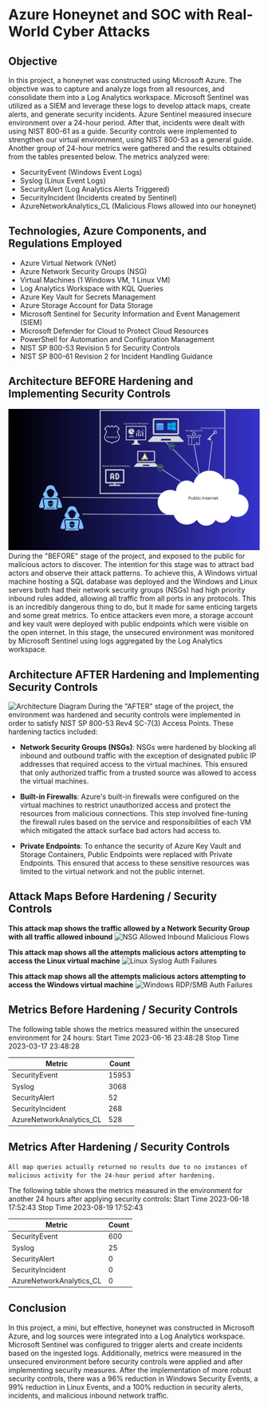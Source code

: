 # Azure Honeynet and SOC with Real-World Cyber Attacks


## Objective

In this project, a honeynet was constructed using Microsoft Azure. The objective was to capture and analyze logs from all resources, and consolidate them into a Log Analytics workspace. Microsoft Sentinel was utilized as a SIEM and leverage these logs to develop attack maps, create alerts, and generate security incidents. Azure Sentinel measured insecure environment over a 24-hour period. After that, incidents were dealt with using NIST 800-61 as a guide.  Security controls were implemented to strengthen our virtual environment, using NIST 800-53 as a general guide. Another group of 24-hour metrics were gathered and the results obtained from the tables presented below. The metrics analyzed were:

- SecurityEvent (Windows Event Logs)
- Syslog (Linux Event Logs)
- SecurityAlert (Log Analytics Alerts Triggered)
- SecurityIncident (Incidents created by Sentinel)
- AzureNetworkAnalytics_CL (Malicious Flows allowed into our honeynet)


## Technologies, Azure Components, and Regulations Employed
- Azure Virtual Network (VNet)
- Azure Network Security Groups (NSG)
- Virtual Machines (1 Windows VM, 1 Linux VM)
- Log Analytics Workspace with KQL Queries
- Azure Key Vault for Secrets Management
- Azure Storage Account for Data Storage
- Microsoft Sentinel for Security Information and Event Management (SIEM)
- Microsoft Defender for Cloud to Protect Cloud Resources
- PowerShell for Automation and Configuration Management
- NIST SP 800-53 Revision 5 for Security Controls
- NIST SP 800-61 Revision 2 for Incident Handling Guidance


## Architecture BEFORE Hardening and Implementing Security Controls
![Architecture Diagram](assets/diagrams/before_securing.png)
During the "BEFORE" stage of the project, and exposed to the public for malicious actors to discover. The intention for this stage was to attract bad actors and observe their attack patterns. To achieve this, A Windows virtual machine hosting a SQL database was deployed and the Windows and Linux servers both had their network security groups (NSGs) had high priority inbound rules added, allowing all traffic from all ports in any protocols. This is an incredibly dangerous thing to do, but it made for same enticing targets and some great metrics. To entice attackers even more, a storage account and key vault were deployed with public endpoints which were visible on the open internet. In this stage, the unsecured environment was monitored by Microsoft Sentinel using logs aggregated by the Log Analytics workspace.


## Architecture AFTER Hardening and Implementing Security Controls
![Architecture Diagram]()
During the "AFTER" stage of the project, the environment was hardened and security controls were implemented in order to satisfy NIST SP 800-53 Rev4 SC-7(3) Access Points. These hardening tactics included:
- <b>Network Security Groups (NSGs)</b>: NSGs were hardened by blocking all inbound and outbound traffic with the exception of designated public IP addresses that required access to the virtual machines. This ensured that only authorized traffic from a trusted source was allowed to access the virtual machines.

- <b>Built-in Firewalls</b>: Azure's built-in firewalls were configured on the virtual machines to restrict unauthorized access and protect the resources from malicious connections. This step involved fine-tuning the firewall rules based on the service and responsibilities of each VM which mitigated the attack surface bad actors had access to.

- <b>Private Endpoints</b>: To enhance the security of Azure Key Vault and Storage Containers, Public Endpoints were replaced with Private Endpoints. This ensured that access to these sensitive resources was limited to the virtual network and not the public internet.


## Attack Maps Before Hardening / Security Controls
<b>This attack map shows the traffic allowed by a Network Security Group with all traffic allowed inbound</b>
![NSG Allowed Inbound Malicious Flows]()<br>

<b>This attack map shows all the attempts malicious actors attempting to access the Linux virtual machine</b>
![Linux Syslog Auth Failures]()<br>

 <b>This attack map shows all the attempts malicious actors attempting to access the Windows virtual machine</b>
![Windows RDP/SMB Auth Failures]()<br>


## Metrics Before Hardening / Security Controls
The following table shows the metrics measured within the unsecured environment for 24 hours:
Start Time 2023-06-16 23:48:28
Stop Time 2023-03-17 23:48:28

| Metric                   | Count
| ------------------------ | -----
| SecurityEvent            | 15953
| Syslog                   | 3068
| SecurityAlert            | 52
| SecurityIncident         | 268
| AzureNetworkAnalytics_CL | 528


## Metrics After Hardening / Security Controls

```All map queries actually returned no results due to no instances of malicious activity for the 24-hour period after hardening.```

The following table shows the metrics measured in the environment for another 24 hours after applying security controls:
Start Time 2023-06-18 17:52:43
Stop Time	2023-08-19 17:52:43

| Metric                   | Count
| ------------------------ | -----
| SecurityEvent            | 600
| Syslog                   | 25
| SecurityAlert            | 0
| SecurityIncident         | 0
| AzureNetworkAnalytics_CL | 0

## Conclusion

In this project, a mini, but effective, honeynet was constructed in Microsoft Azure, and log sources were integrated into a Log Analytics workspace. Microsoft Sentinel was configured to trigger alerts and create incidents based on the ingested logs. Additionally, metrics were measured in the unsecured environment before security controls were applied and after implementing security measures. After the implementation of more robust security controls, there was a 96% reduction in Windows Security Events, a 99% reduction in Linux Events, and a 100% reduction in security alerts, incidents, and malicious inbound network traffic.
